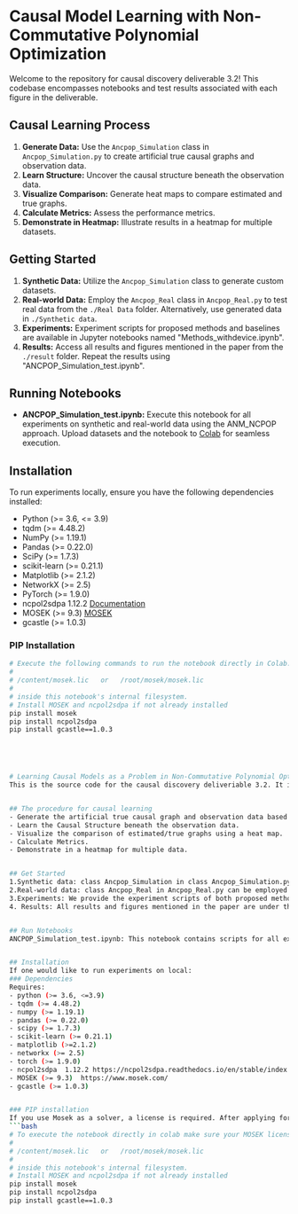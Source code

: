 # Causal Model Learning with Non-Commutative Polynomial Optimization

Welcome to the repository for causal discovery deliverable 3.2! This codebase encompasses notebooks and test results associated with each figure in the deliverable.

## Causal Learning Process
1. **Generate Data:** Use the `Ancpop_Simulation` class in `Ancpop_Simulation.py` to create artificial true causal graphs and observation data.
2. **Learn Structure:** Uncover the causal structure beneath the observation data.
3. **Visualize Comparison:** Generate heat maps to compare estimated and true graphs.
4. **Calculate Metrics:** Assess the performance metrics.
5. **Demonstrate in Heatmap:** Illustrate results in a heatmap for multiple datasets.

## Getting Started
1. **Synthetic Data:** Utilize the `Ancpop_Simulation` class to generate custom datasets.
2. **Real-world Data:** Employ the `Ancpop_Real` class in `Ancpop_Real.py` to test real data from the `./Real Data` folder. Alternatively, use generated data in `./Synthetic data`.
3. **Experiments:** Experiment scripts for proposed methods and baselines are available in Jupyter notebooks named "Methods_withdevice.ipynb".
4. **Results:** Access all results and figures mentioned in the paper from the `./result` folder. Repeat the results using "ANCPOP_Simulation_test.ipynb".

## Running Notebooks
- **ANCPOP_Simulation_test.ipynb:** Execute this notebook for all experiments on synthetic and real-world data using the ANM_NCPOP approach. Upload datasets and the notebook to [Colab](https://colab.research.google.com/) for seamless execution.

## Installation
To run experiments locally, ensure you have the following dependencies installed:
- Python (>= 3.6, <= 3.9)
- tqdm (>= 4.48.2)
- NumPy (>= 1.19.1)
- Pandas (>= 0.22.0)
- SciPy (>= 1.7.3)
- scikit-learn (>= 0.21.1)
- Matplotlib (>= 2.1.2)
- NetworkX (>= 2.5)
- PyTorch (>= 1.9.0)
- ncpol2sdpa 1.12.2 [Documentation](https://ncpol2sdpa.readthedocs.io/en/stable/index.html)
- MOSEK (>= 9.3) [MOSEK](https://www.mosek.com/)
- gcastle (>= 1.0.3)

### PIP Installation
```bash
# Execute the following commands to run the notebook directly in Colab. Ensure your MOSEK license file is in one of these locations:
#
# /content/mosek.lic   or   /root/mosek/mosek.lic
#
# inside this notebook's internal filesystem.
# Install MOSEK and ncpol2sdpa if not already installed
pip install mosek 
pip install ncpol2sdpa
pip install gcastle==1.0.3





# Learning Causal Models as a Problem in Non-Commutative Polynomial Optimization
This is the source code for the causal discovery deliveriable 3.2. It includes the notebooks and test results for each figure in the deliveriable.


## The procedure for causal learning
- Generate the artificial true causal graph and observation data based on the SCM.
- Learn the Causal Structure beneath the observation data.
- Visualize the comparison of estimated/true graphs using a heat map.
- Calculate Metrics.
- Demonstrate in a heatmap for multiple data.


## Get Started
1.Synthetic data: class Ancpop_Simulation in class Ancpop_Simulation.py can be used to generate your own dataset
2.Real-world data: class Ancpop_Real in Ancpop_Real.py can be employed to test real data in the folder./Real Data. As an alternative choice, you can also utilize generated data in the folder ./Synthetic data.
3.Experiments: We provide the experiment scripts of both proposed methods and baselines. You can access them through jupyter notebooks with the name "Methods_withdevice.ipynb".
4. Results: All results and figures mentioned in the paper are under the folder ./result. You can utilize "ANCPOP_Simulation_test.ipynb" to repeat the results.


## Run Notebooks
ANCPOP_Simulation_test.ipynb: This notebook contains scripts for all experiments on both synthetic and real-world data using ANM_NCPOP approach. You can upload datasets and the notebook to Colab https://colab.research.google.com/ and run it. 


## Installation
If one would like to run experiments on local:
### Dependencies
Requires:
- python (>= 3.6, <=3.9)
- tqdm (>= 4.48.2)
- numpy (>= 1.19.1)
- pandas (>= 0.22.0)
- scipy (>= 1.7.3)
- scikit-learn (>= 0.21.1)
- matplotlib (>=2.1.2)
- networkx (>= 2.5)
- torch (>= 1.9.0)
- ncpol2sdpa  1.12.2 https://ncpol2sdpa.readthedocs.io/en/stable/index.html
- MOSEK (>= 9.3)  https://www.mosek.com/
- gcastle (>= 1.0.3)


### PIP installation
If you use Mosek as a solver, a license is required. After applying for a license from Mosek, you can put "mosek.lic" to colab Files.
```bash
# To execute the notebook directly in colab make sure your MOSEK license file is in one the locations
#
# /content/mosek.lic   or   /root/mosek/mosek.lic
#
# inside this notebook's internal filesystem.
# Install MOSEK and ncpol2sdpa if not already installed
pip install mosek 
pip install ncpol2sdpa
pip install gcastle==1.0.3
```
